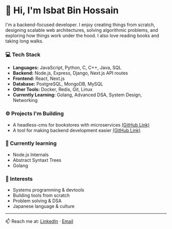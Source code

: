 # 👋 Hi, I'm Isbat Bin Hossain

I'm a backend-focused developer. I enjoy creating things from scratch, designing scalable web architectures, solving algorithmic problems, and exploring how things work under the hood. I also love reading books and taking long walks.

### 💻 Tech Stack

- **Languages:** JavaScript, Python, C, C++, Java, SQL  
- **Backend:** Node.js, Express, Django, Next.js API routes  
- **Frontend:** React, Next.js  
- **Database:** PostgreSQL, MongoDB, MySQL  
- **Other Tools:** Docker, Redis, Git, Linux  
- **Currently Learning:** Golang, Advanced DSA, System Design, Networking

### ⚙️ Projects I'm Building

- A headless-cms for bookstores with microservices [(GitHub Link)](https://github.com/IsbatBInHossain/bookstore-cms)
- A tool for making backend development easier [(GitHub Link)](https://github.com/IsbatBInHossain/create-x-lite)

### 🎯 Currently learning
- Node.js Internals
- Abstract Syntaxt Trees
- Golang

### 🧠 Interests

- Systems programming & devtools  
- Building tools from scratch  
- Problem solving & DSA  
- Japanese language & culture

---

📫 Reach me at: [LinkedIn](https://www.linkedin.com/in/isbat-bin-hossain/) · [Email](mailto:isbatbinhossain@gmail.com)
